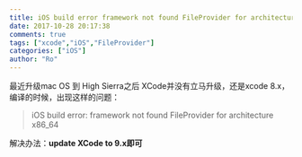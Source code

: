 ```yaml
---
title: iOS build error framework not found FileProvider for architecture x86_64
date: 2017-10-28 20:17:38
comments: true
tags: ["xcode","iOS","FileProvider"]
categories: ["iOS"]
author: "Ro"
---
```


最近升级mac OS 到 High Sierra之后 XCode并没有立马升级，还是xcode 8.x，编译的时候，出现这样的问题：

>iOS build error: framework not found FileProvider for architecture x86_64

解决办法：__update XCode to 9.x即可__
